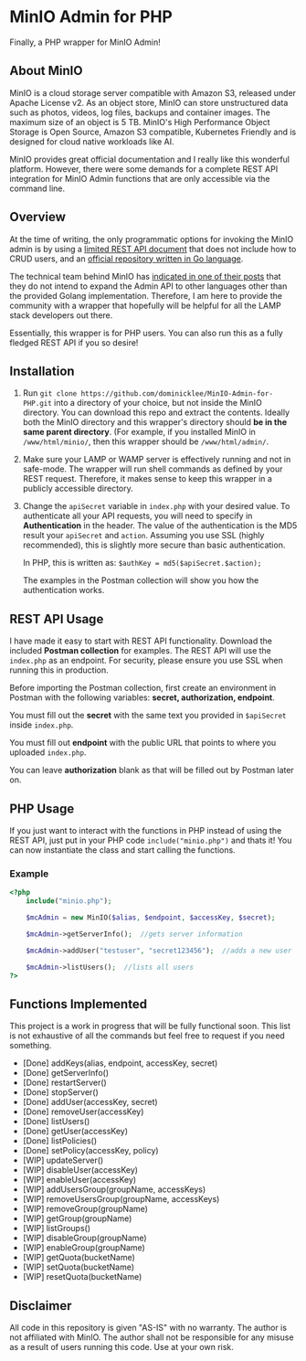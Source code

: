 # MinIO Admin for PHP

Finally, a PHP wrapper for MinIO Admin!

## About MinIO ##
MinIO is a cloud storage server compatible with Amazon S3, released under Apache License v2. As an object store, MinIO can store unstructured data such as photos, videos, log files, backups and container images. The maximum size of an object is 5 TB. MinIO's High Performance Object Storage is Open Source, Amazon S3 compatible, Kubernetes Friendly and is designed for cloud native workloads like AI.

MinIO provides great official documentation and I really like this wonderful platform. However, there were some demands for a complete REST API integration for MinIO Admin functions that are only accessible via the command line.

## Overview ##
At the time of writing, the only programmatic options for invoking the MinIO admin is by using a [limited REST API document](https://gist.github.com/krishnasrinivas/ea5603d16e6d706793332af674df83e3) that does not include how to CRUD users, and an [official repository written in Go language](https://github.com/minio/minio/tree/master/pkg/madmin). 

The technical team behind MinIO has [indicated in one of their posts](https://github.com/minio/minio/issues/7539#issuecomment-482898917) that they do not intend to expand the Admin API to other languages other than the provided Golang implementation. Therefore, I am here to provide the community with a wrapper that hopefully will be helpful for all the LAMP stack developers out there.

Essentially, this wrapper is for PHP users. You can also run this as a fully fledged REST API if you so desire!

## Installation ##

1. Run `git clone https://github.com/dominicklee/MinIO-Admin-for-PHP.git` into a directory of your choice, but not inside the MinIO directory. You can download this repo and extract the contents. Ideally both the MinIO directory and this wrapper's directory should **be in the same parent directory**. (For example, if you installed MinIO in `/www/html/minio/`, then this wrapper should be `/www/html/admin/`.

2. Make sure your LAMP or WAMP server is effectively running and not in safe-mode. The wrapper will run shell commands as defined by your REST request. Therefore, it makes sense to keep this wrapper in a publicly accessible directory.

3. Change the `apiSecret` variable in `index.php` with your desired value. To authenticate all your API requests, you will need to specify in **Authentication** in the header. The value of the authentication is the MD5 result your `apiSecret` and `action`. Assuming you use SSL (highly recommended), this is slightly more secure than basic authentication.

	In PHP, this is written as: `$authKey = md5($apiSecret.$action); `

	The examples in the Postman collection will show you how the authentication works.

## REST API Usage ##

I have made it easy to start with REST API functionality. Download the included **Postman collection** for examples. The REST API will use the `index.php` as an endpoint. For security, please ensure you use SSL when running this in production.

Before importing the Postman collection, first create an environment in Postman with the following variables: **secret, authorization, endpoint**.

You must fill out the **secret** with the same text you provided in `$apiSecret` inside `index.php`.

You must fill out **endpoint** with the public URL that points to where you uploaded `index.php`.

You can leave **authorization** blank as that will be filled out by Postman later on.

## PHP Usage ##

If you just want to interact with the functions in PHP instead of using the REST API, just put in your PHP code `include("minio.php")` and thats it! You can now instantiate the class and start calling the functions.

### Example ###
```php
<?php 
	include("minio.php");

	$mcAdmin = new MinIO($alias, $endpoint, $accessKey, $secret);

	$mcAdmin->getServerInfo();	//gets server information

	$mcAdmin->addUser("testuser", "secret123456");	//adds a new user

	$mcAdmin->listUsers();	//lists all users
?>
```

## Functions Implemented ##

This project is a work in progress that will be fully functional soon. This list is not exhaustive of all the commands but feel free to request if you need something.

- [Done] addKeys(alias, endpoint, accessKey, secret)
- [Done] getServerInfo()
- [Done] restartServer()
- [Done] stopServer()
- [Done] addUser(accessKey, secret)
- [Done] removeUser(accessKey)
- [Done] listUsers()
- [Done] getUser(accessKey)
- [Done] listPolicies()
- [Done] setPolicy(accessKey, policy)
- [WIP] updateServer()
- [WIP] disableUser(accessKey)
- [WIP] enableUser(accessKey)
- [WIP] addUsersGroup(groupName, accessKeys)
- [WIP] removeUsersGroup(groupName, accessKeys)
- [WIP] removeGroup(groupName)
- [WIP] getGroup(groupName)
- [WIP] listGroups()
- [WIP] disableGroup(groupName)
- [WIP] enableGroup(groupName)
- [WIP] getQuota(bucketName)
- [WIP] setQuota(bucketName)
- [WIP] resetQuota(bucketName)

## Disclaimer ##
All code in this repository is given "AS-IS" with no warranty. The author is not affiliated with MinIO. The author shall not be responsible for any misuse as a result of users running this code. Use at your own risk.